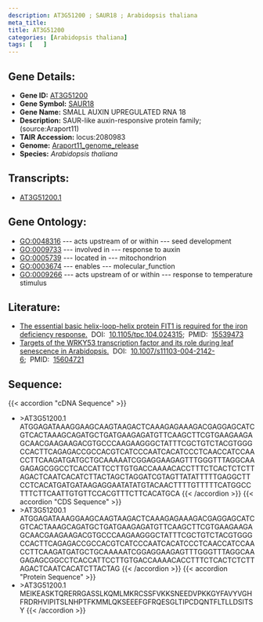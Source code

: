 ```yaml
---
description: AT3G51200 ; SAUR18 ; Arabidopsis thaliana
meta_title:
title: AT3G51200
categories: [Arabidopsis thaliana]
tags: [   ]
---
```


## Gene Details:
- **Gene ID:** [AT3G51200](https://www.arabidopsis.org/locus?name=AT3G51200)
- **Gene Symbol:** <u>SAUR18</u>
- **Gene Name:** SMALL AUXIN UPREGULATED RNA 18
- **Description:**   SAUR-like auxin-responsive protein family;(source:Araport11)
- **TAIR Accession:** locus:2080983
- **Genome:** [Araport11_genome_release](https://www.arabidopsis.org/download/list?dir=Genes%2FAraport11_genome_release)
- **Species:** *Arabidopsis thaliana*

## Transcripts:
   -  [AT3G51200.1](https://www.arabidopsis.org/gene?name=AT3G51200.1)
## Gene Ontology:
   - [GO:0048316](https://amigo.geneontology.org/amigo/term/GO:0048316)&nbsp;---&nbsp;acts upstream of or within&nbsp;---&nbsp;seed development
   - [GO:0009733](https://amigo.geneontology.org/amigo/term/GO:0009733)&nbsp;---&nbsp;involved in&nbsp;---&nbsp;response to auxin
   - [GO:0005739](https://amigo.geneontology.org/amigo/term/GO:0005739)&nbsp;---&nbsp;located in&nbsp;---&nbsp;mitochondrion
   - [GO:0003674](https://amigo.geneontology.org/amigo/term/GO:0003674)&nbsp;---&nbsp;enables&nbsp;---&nbsp;molecular_function
   - [GO:0009266](https://amigo.geneontology.org/amigo/term/GO:0009266)&nbsp;---&nbsp;acts upstream of or within&nbsp;---&nbsp;response to temperature stimulus
## Literature:
   - [The essential basic helix-loop-helix protein FIT1 is required for the iron  deficiency response.](https://www.doi.org/10.1105/tpc.104.024315)&nbsp;&nbsp;DOI:&nbsp;&nbsp;[10.1105/tpc.104.024315](https://www.doi.org/10.1105/tpc.104.024315);&nbsp;&nbsp;PMID:&nbsp;&nbsp;[15539473](https://pubmed.ncbi.nlm.nih.gov/15539473/)
   - [Targets of the WRKY53 transcription factor and its role during leaf senescence in  Arabidopsis.](https://www.doi.org/10.1007/s11103-004-2142-6)&nbsp;&nbsp;DOI:&nbsp;&nbsp;[10.1007/s11103-004-2142-6](https://www.doi.org/10.1007/s11103-004-2142-6);&nbsp;&nbsp;PMID:&nbsp;&nbsp;[15604721](https://pubmed.ncbi.nlm.nih.gov/15604721/)
## Sequence:
{{< accordion "cDNA Sequence" >}}
- \>AT3G51200.1
ATGGAGATAAAGGAAGCAAGTAAGACTCAAAGAGAAAGACGAGGAGCATCGTCACTAAAGCAGATGCTGATGAAGAGATGTTCAAGCTTCGTGAAGAAGAGCAACGAAGAAGACGTGCCCAAGAAGGGCTATTTCGCTGTCTACGTGGGCCACTTCAGAGACCGCCACGTCATCCCAATCACATCCCTCAACCATCCAACCTTCAAGATGATGCTGCAAAAATCGGAGGAAGAGTTTGGGTTTAGGCAAGAGAGCGGCCTCACCATTCCTTGTGACCAAAACACCTTTCTCACTCTCTTAGACTCAATCACATCTTACTAGCTAGGATCGTAGTTATATTTTTGAGGCTTCCTCACATGATGATAAGAGGAATATATGTACAACTTTTGTTTTTCATGGCCTTTCTTCAATTGTGTTCCACGTTTCTTCACATGCA
{{< /accordion >}}
{{< accordion "CDS Sequence" >}}
- \>AT3G51200.1
ATGGAGATAAAGGAAGCAAGTAAGACTCAAAGAGAAAGACGAGGAGCATCGTCACTAAAGCAGATGCTGATGAAGAGATGTTCAAGCTTCGTGAAGAAGAGCAACGAAGAAGACGTGCCCAAGAAGGGCTATTTCGCTGTCTACGTGGGCCACTTCAGAGACCGCCACGTCATCCCAATCACATCCCTCAACCATCCAACCTTCAAGATGATGCTGCAAAAATCGGAGGAAGAGTTTGGGTTTAGGCAAGAGAGCGGCCTCACCATTCCTTGTGACCAAAACACCTTTCTCACTCTCTTAGACTCAATCACATCTTACTAG
{{< /accordion >}}
{{< accordion "Protein Sequence" >}}
- \>AT3G51200.1
MEIKEASKTQRERRGASSLKQMLMKRCSSFVKKSNEEDVPKKGYFAVYVGHFRDRHVIPITSLNHPTFKMMLQKSEEEFGFRQESGLTIPCDQNTFLTLLDSITSY
{{< /accordion >}}
